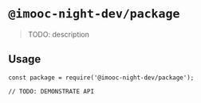 # `@imooc-night-dev/package`

> TODO: description

## Usage

```
const package = require('@imooc-night-dev/package');

// TODO: DEMONSTRATE API
```
